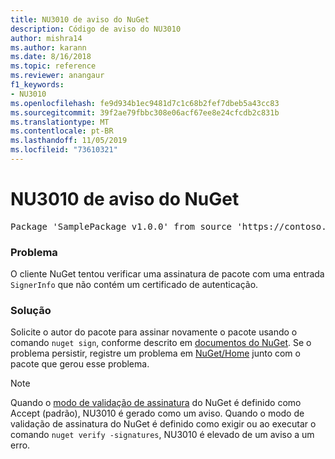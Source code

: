 ```yaml
---
title: NU3010 de aviso do NuGet
description: Código de aviso do NU3010
author: mishra14
ms.author: karann
ms.date: 8/16/2018
ms.topic: reference
ms.reviewer: anangaur
f1_keywords:
- NU3010
ms.openlocfilehash: fe9d934b1ec9481d7c1c68b2fef7dbeb5a43cc83
ms.sourcegitcommit: 39f2ae79fbbc308e06acf67ee8e24cfcdb2c831b
ms.translationtype: MT
ms.contentlocale: pt-BR
ms.lasthandoff: 11/05/2019
ms.locfileid: "73610321"
---
```

# <a name="nuget-warning-nu3010"></a>NU3010 de aviso do NuGet

<pre>Package 'SamplePackage v1.0.0' from source 'https://contoso.com/index.json': The primary signature does not have a signing certificate.</pre>

### <a name="issue"></a>Problema

O cliente NuGet tentou verificar uma assinatura de pacote com uma entrada `SignerInfo` que não contém um certificado de autenticação.


### <a name="solution"></a>Solução

Solicite o autor do pacote para assinar novamente o pacote usando o comando `nuget sign`, conforme descrito em [documentos do NuGet](https://docs.microsoft.com/nuget/create-packages/sign-a-package). Se o problema persistir, registre um problema em [NuGet/Home](https://github.com/NuGet/Home/issues) junto com o pacote que gerou esse problema.


> [!Note]
> Quando o [modo de validação de assinatura](https://docs.microsoft.com/nuget/consume-packages/installing-signed-packages#configure-package-signature-requirements) do NuGet é definido como Accept (padrão), NU3010 é gerado como um aviso. Quando o modo de validação de assinatura do NuGet é definido como exigir ou ao executar o comando `nuget verify -signatures`, NU3010 é elevado de um aviso a um erro. 